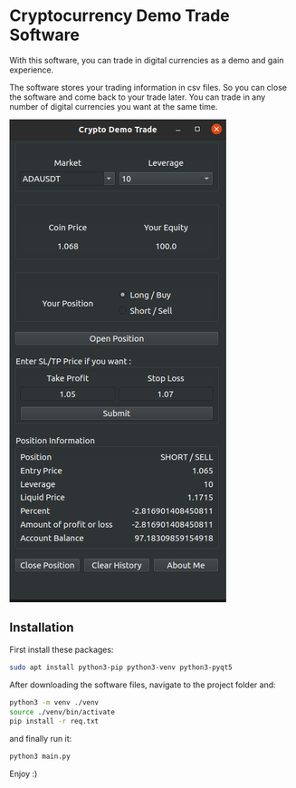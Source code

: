 # Cryptocurrency Demo Trade Software
With this software, you can trade in digital currencies as a demo and gain experience.

The software stores your trading information in csv files. So you can close the software and come back to your trade later. You can trade in any number of digital currencies you want at the same time.

![alt text](screenshot/1.png)

## Installation
First install these packages:
```bash
sudo apt install python3-pip python3-venv python3-pyqt5
```

After downloading the software files, navigate to the project folder and:

```bash
python3 -m venv ./venv
source ./venv/bin/activate
pip install -r req.txt
```

and finally run it:

```bash
python3 main.py
```

Enjoy :)

